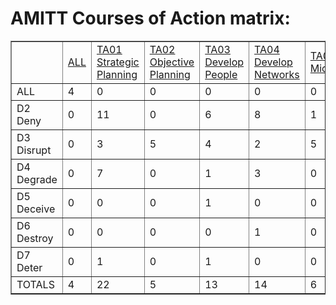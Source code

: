 # AMITT Courses of Action matrix:

<table border="1">
<tr>
<td> </td>
<td><a href="tactics/ALcounters.md">ALL</a></td>
<td><a href="tactics/TA01counters.md">TA01 Strategic Planning</a></td>
<td><a href="tactics/TA02counters.md">TA02 Objective Planning</a></td>
<td><a href="tactics/TA03counters.md">TA03 Develop People</a></td>
<td><a href="tactics/TA04counters.md">TA04 Develop Networks</a></td>
<td><a href="tactics/TA05counters.md">TA05 Microtargeting</a></td>
<td><a href="tactics/TA06counters.md">TA06 Develop Content</a></td>
<td><a href="tactics/TA07counters.md">TA07 Channel Selection</a></td>
<td><a href="tactics/TA08counters.md">TA08 Pump Priming</a></td>
<td><a href="tactics/TA09counters.md">TA09 Exposure</a></td>
<td><a href="tactics/TA10counters.md">TA10 Go Physical</a></td>
<td><a href="tactics/TA11counters.md">TA11 Persistence</a></td>
<td><a href="tactics/TA12counters.md">TA12 Measure Effectiveness</a></td>
</tr><tr>
<td>ALL</td>
<td>4</td>
<td>0</td>
<td>0</td>
<td>0</td>
<td>0</td>
<td>0</td>
<td>0</td>
<td>0</td>
<td>0</td>
<td>0</td>
<td>0</td>
<td>0</td>
<td>0</td>
</tr>
<tr>
<td>D2 Deny</td>
<td>0</td>
<td>11</td>
<td>0</td>
<td>6</td>
<td>8</td>
<td>1</td>
<td>7</td>
<td>3</td>
<td>5</td>
<td>1</td>
<td>1</td>
<td>1</td>
<td>0</td>
</tr>
<tr>
<td>D3 Disrupt</td>
<td>0</td>
<td>3</td>
<td>5</td>
<td>4</td>
<td>2</td>
<td>5</td>
<td>7</td>
<td>1</td>
<td>0</td>
<td>4</td>
<td>0</td>
<td>6</td>
<td>1</td>
</tr>
<tr>
<td>D4 Degrade</td>
<td>0</td>
<td>7</td>
<td>0</td>
<td>1</td>
<td>3</td>
<td>0</td>
<td>5</td>
<td>2</td>
<td>2</td>
<td>0</td>
<td>0</td>
<td>6</td>
<td>2</td>
</tr>
<tr>
<td>D5 Deceive</td>
<td>0</td>
<td>0</td>
<td>0</td>
<td>1</td>
<td>0</td>
<td>0</td>
<td>2</td>
<td>1</td>
<td>0</td>
<td>0</td>
<td>0</td>
<td>0</td>
<td>0</td>
</tr>
<tr>
<td>D6 Destroy</td>
<td>0</td>
<td>0</td>
<td>0</td>
<td>0</td>
<td>1</td>
<td>0</td>
<td>0</td>
<td>0</td>
<td>0</td>
<td>0</td>
<td>0</td>
<td>0</td>
<td>0</td>
</tr>
<tr>
<td>D7 Deter</td>
<td>0</td>
<td>1</td>
<td>0</td>
<td>1</td>
<td>0</td>
<td>0</td>
<td>5</td>
<td>0</td>
<td>3</td>
<td>0</td>
<td>1</td>
<td>0</td>
<td>0</td>
</tr>
<tr>
<td>TOTALS</td>
<td>4</td>
<td>22</td>
<td>5</td>
<td>13</td>
<td>14</td>
<td>6</td>
<td>26</td>
<td>7</td>
<td>10</td>
<td>5</td>
<td>2</td>
<td>13</td>
<td>3</td>
</tr>
</table>
